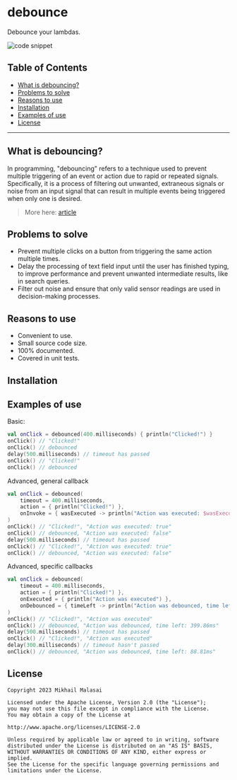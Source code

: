 # debounce
Debounce your lambdas.

![code snippet](https://user-images.githubusercontent.com/32337243/231155507-d95f3ed1-1f2d-429d-87e5-c6b2ffe21cfc.png)

## Table of Contents

* [What is debouncing?](#what-is-debouncing)
* [Problems to solve](#problems-to-solve)
* [Reasons to use](#reasons-to-use)
* [Installation](#installation)
* [Examples of use](#examples-of-use)
* [License](#license)

-----

## What is debouncing?

In programming, "debouncing" refers to a technique used to prevent multiple triggering of an event or action due to rapid or repeated signals.
Specifically, it is a process of filtering out unwanted, extraneous signals or noise from an input signal that can result in multiple events being triggered when only one is desired.

> More here: [article](https://www.techtarget.com/whatis/definition/debouncing)

## Problems to solve

* Prevent multiple clicks on a button from triggering the same action multiple times.
* Delay the processing of text field input until the user has finished typing, to improve performance and prevent unwanted intermediate results, like in search queries.
* Filter out noise and ensure that only valid sensor readings are used in decision-making processes.

## Reasons to use

* Convenient to use.
* Small source code size.
* 100% documented.
* Covered in unit tests.

## Installation

## Examples of use

Basic:
```kotlin
val onClick = debounced(400.milliseconds) { println("Clicked!") }
onClick() // "Clicked!"
onClick() // debounced
delay(500.milliseconds) // timeout has passed
onClick() // "Clicked!"
onClick() // debounced
```

Advanced, general callback
```kotlin
val onClick = debounced(
    timeout = 400.milliseconds,
    action = { println("Clicked!") },
    onInvoke = { wasExecuted -> println("Action was executed: $wasExecuted") },
)
onClick() // "Clicked!", "Action was executed: true"
onClick() // debounced, "Action was executed: false"
delay(500.milliseconds) // timeout has passed
onClick() // "Clicked!", "Action was executed: true"
onClick() // debounced, "Action was executed: false"
```

Advanced, specific callbacks
```kotlin
val onClick = debounced(
    timeout = 400.milliseconds,
    action = { println("Clicked!") },
    onExecuted = { println("Action was executed") },
    onDebounced = { timeLeft -> println("Action was debounced, time left: $timeLeft") },
)
onClick() // "Clicked!", "Action was executed"
onClick() // debounced, "Action was debounced, time left: 399.86ms"
delay(500.milliseconds) // timeout has passed
onClick() // "Clicked!", "Action was executed"
delay(300.milliseconds) // timeout hasn't passed
onClick() // debounced, "Action was debounced, time left: 88.81ms"
```

## License

```text
Copyright 2023 Mikhail Malasai

Licensed under the Apache License, Version 2.0 (the "License");
you may not use this file except in compliance with the License.
You may obtain a copy of the License at

http://www.apache.org/licenses/LICENSE-2.0

Unless required by applicable law or agreed to in writing, software
distributed under the License is distributed on an "AS IS" BASIS,
WITHOUT WARRANTIES OR CONDITIONS OF ANY KIND, either express or implied.
See the License for the specific language governing permissions and
limitations under the License.
```
